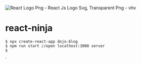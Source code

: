 ![React Logo Png - React Js Logo Svg, Transparent Png - vhv](https://www.vhv.rs/dpng/d/612-6126558_react-logo-png-react-js-logo-svg-transparent.png)

# react-ninja

```react
$ npx create-react-app dojo-blog
$ npm run start //open localhost:3000 server
$
```

`